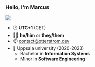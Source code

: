 ### Hello, I'm Marcus 
![](https://komarev.com/ghpvc/?username=MarcusOtter&color=blue)

- 🕐 <b>UTC+1</b> (CET)
- 🙋‍♂️ <b>he/him</b> or <b>they/them</b>
- 📫 <a href="mailto:contact@otterstrom.dev">contact@otterstrom.dev</a>
- 🏫 Uppsala university (2020-2023)
  - Bachelor in <b>Information Systems</b>
  - Minor in <b>Software Engineering</b>




<!--
**LeMorrow/LeMorrow** is a ✨ _special_ ✨ repository because its `README.md` (this file) appears on your GitHub profile.

Here are some ideas to get you started:

- 🔭 I’m currently working on ...
- 🌱 I’m currently learning ...
- 👯 I’m looking to collaborate on ...
- 🤔 I’m looking for help with ...
- 💬 Ask me about ...
- 📫 How to reach me: ...
- 😄 Pronouns: ...
- ⚡ Fun fact: ...
-->
